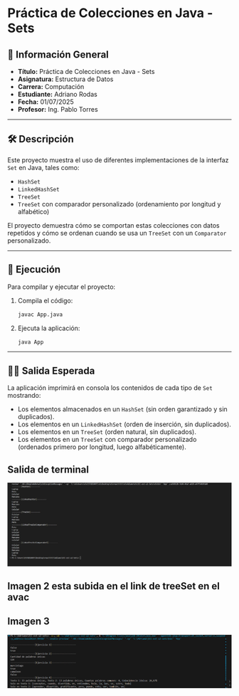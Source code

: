 # Práctica de Colecciones en Java - Sets

## 📌 Información General

- **Título:** Práctica de Colecciones en Java - Sets
- **Asignatura:** Estructura de Datos
- **Carrera:** Computación
- **Estudiante:** Adriano Rodas
- **Fecha:** 01/07/2025
- **Profesor:** Ing. Pablo Torres

---

## 🛠️ Descripción

Este proyecto muestra el uso de diferentes implementaciones de la interfaz `Set` en Java, tales como:

- `HashSet`  
- `LinkedHashSet`  
- `TreeSet`  
- `TreeSet` con comparador personalizado (ordenamiento por longitud y alfabético)  

El proyecto demuestra cómo se comportan estas colecciones con datos repetidos y cómo se ordenan cuando se usa un `TreeSet` con un `Comparator` personalizado.

---

## 🚀 Ejecución

Para compilar y ejecutar el proyecto:

1. Compila el código:  
    ```bash
    javac App.java
    ```
2. Ejecuta la aplicación:  
    ```bash
    java App
    ```

---

## 🧑‍💻 Salida Esperada

La aplicación imprimirá en consola los contenidos de cada tipo de `Set` mostrando:

- Los elementos almacenados en un `HashSet` (sin orden garantizado y sin duplicados).  
- Los elementos en un `LinkedHashSet` (orden de inserción, sin duplicados).  
- Los elementos en un `TreeSet` (orden natural, sin duplicados).  
- Los elementos en un `TreeSet` con comparador personalizado (ordenados primero por longitud, luego alfabéticamente).

## Salida de terminal
![alt text](image.png)


## Imagen 2 esta subida en el link de treeSet en el avac 

## Imagen 3 

![alt text](image-3.png)
